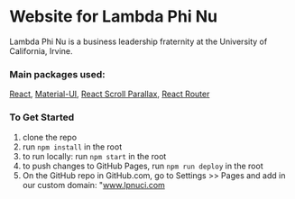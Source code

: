 # Website for Lambda Phi Nu
Lambda Phi Nu is a business leadership fraternity at the University of California, Irvine.

### Main packages used:
[React](https://reactjs.org), [Material-UI](https://material-ui.com), [React Scroll Parallax](https://www.npmjs.com/package/react-scroll-parallax),
[React Router](https://reacttraining.com/react-router/web/guides/quick-start)


### To Get Started
1. clone the repo
2. run `npm install` in the root
3. to run locally: run `npm start` in the root
4. to push changes to GitHub Pages, run `npm run deploy` in the root
5. On the GitHub repo in GitHub.com, go to Settings >> Pages and add in our custom domain: "www.lpnuci.com
